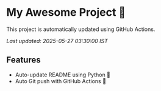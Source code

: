 # My Awesome Project 🚀

This project is automatically updated using GitHub Actions.

_Last updated: 2025-05-27 03:30:00 IST_

## Features
- Auto-update README using Python 🐍
- Auto Git push with GitHub Actions 🤖
